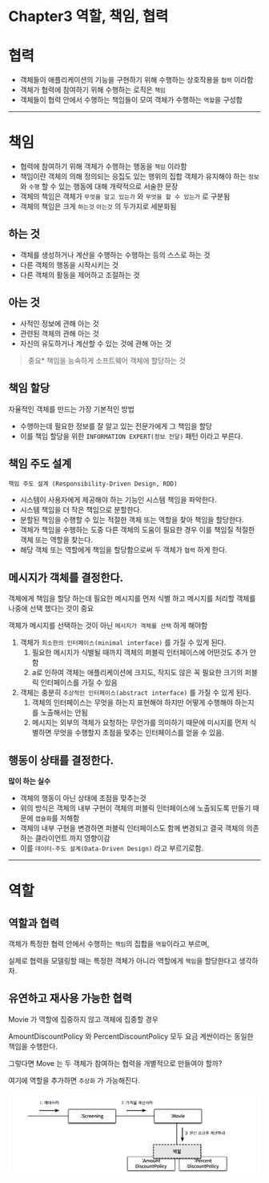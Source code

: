 # Chapter3 역할, 책임, 협력

# 협력

- 객체들이 애플리케이션의 기능을 구현하기 위해 수행하는 상호작용을 `협력` 이라함
- 객체가 협력에 참여하기 위해 수행하는 로직은 `책임`
- 객체들이 협력 안에서 수행하는 책임들이 모여 객체가 수행하는 `역할`을 구성함

---

# 책임

- 협력에 참여하기 위해 객체가 수행하는 행동을 `책임` 이라함
- 책임이란 객체의 의해 정의되는 응집도 있는 행위의 집합 객체가 유지해야 하는 `정보`와 `수행` 할 수 있는 행동에 대해 개략적으로 서술한 문장
- 객체의 책임은 객체가 `무엇을 알고 있는가` 와 `무엇을 할 수 있는가` 로 구분됨
- 객체의 책임은 크게 `하는것` `아는것` 의 두가지로 세분화됨

## 하는 것

- 객체를 생성하거나 계산을 수행하는 수행하는 등의 스스로 하는 것
- 다른 객체의 행동을 시작시키는 것
- 다른 객체의 활동을 제어하고 조절하는 것

## 아는 것

- 사적인 정보에 관해 아는 것
- 관련된 객체의 관해 아는 것
- 자신의 유도하거나 계산할 수 있는 것에 관해 아는 것

> 중요* 책임을 능숙하게 소프트웨어 객체에 할당하는 것
>

## 책임 할당

자율적인 객체를 만드는 가장 기본적인 방법

- 수행하는데 필요한 정보를 잘 알고 있는 전문가에게 그 책임을 할당
- 이를 책임 할당을 위한 `INFORMATION EXPERT(정보 전달)` 패턴 이라고 부른다.

## 책임 주도 설계

`책임 주도 설계 (Responsibility-Driven Design, RDD)`

- 시스템이 사용자에게 제공해야 하는 기능인 시스템 책임을 파악한다.
- 시스템 책임을 더 작은 책임으로 분할한다.
- 분할된 책임을 수행할 수 있는 적절한 객체 또는 역할을 찾아 책임을 할당한다.
- 객체가 책임을 수행하는 도중 다른 객체의 도움이 필요한 경우 이를 책임질 적절한 객체 또는 역할을 찾는다.
- 해당 객체 또는 역할에게 책임을 할당함으로써 두 객체가 `협력` 하게 한다.

## 메시지가 객체를 결정한다.

객체에게 책임을 할당 하는데 필요한 메시지를 먼저 식별 하고 메시지를 처리할 객체를 나중에 선택 했다는 것이 중요

객체가 메시지를 선택하는 것이 아닌 `메시지가 객체를 선택` 하게 해야함

1. 객체가 `최소한의 인터페이스(minimal interface)` 를 가질 수 있게 된다.
    1. 필요한 메시지가 식별될 때까지 객체의 퍼블릭 인터페이스에 어떤것도 추가 안함
    2. a로 인하여 객체는 애플리케이션에 크지도, 작지도 않은 꼭 필요한 크기의 퍼블릭 인터페이스를 가질 수 있음
2. 객체는 충분히 `추상적인 인터페이스(abstract interface)` 를 가질 수 있게 된다.
    1. 객체의 인터페이스는 무엇을 하는지 표현해야 하지만 어떻게 수행해야 하는지를 노출해서는 안됨
    2. 메시지는 외부의 객체가 요청하는 무언가를 의미하기 때문에 미시지를 먼저 식별하면 무엇을 수행할지 초점을 맞추는 인터페이스를 얻을 수 있음.

## 행동이 상태를 결정한다.

**많이 하는 실수**

- 객체의 행동이 아닌 상태에 초점을 맞추는것
- 위의 방식은 객체의 내부 구현이 객체의 퍼블릭 인터페이스에 노출되도록 만들기 때문에
  `캡슐화`를 저해함
- 객체의 내부 구현을 변경하면 퍼블릭 인터페이스도 함께 변경되고 결국 객체의 의존하는 클라이언트 까지 영향이감
- 이를 `데이터-주도 설계(Data-Driven Design)` 라고 부르기로함.

---

# 역할

## 역할과 협력

객체가 특정한 협력 안에서 수행하는 `책임`의 집합을 `역할`이라고 부르며,

실제로 협력을 모델링할 때는 특정한 객체가 아니라 역할에게 `책임`을 할당한다고 생각하자.

## 유연하고 재사용 가능한 협력

Movie 가 역할에 집중하지 않고 객체에 집중할 경우

AmountDiscountPolicy 와 PercentDiscountPolicy 모두 요금 계싼이라는 동일한 책임을 수행한다.

그렇다면 Move 는 두 객체가 참여하는 협력을 개별적으로 만들여야 할까?

여기에 역할을 추가하면 `추상화` 가 가능해진다.

![Untitled](image/image.png)